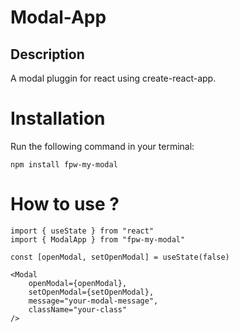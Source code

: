 # Modal-App

## Description

A modal pluggin for react using create-react-app.

# Installation

Run the following command in your terminal:

`npm install fpw-my-modal`

# How to use ?

```
import { useState } from "react"
import { ModalApp } from "fpw-my-modal"

const [openModal, setOpenModal] = useState(false)

<Modal
    openModal={openModal},
    setOpenModal={setOpenModal}, 
    message="your-modal-message",
    className="your-class"
/>
```


